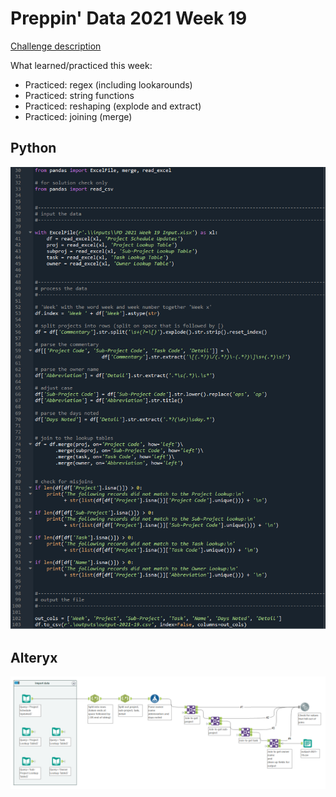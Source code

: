# Preppin' Data 2021 Week 19

[Challenge description](https://preppindata.blogspot.com/2021/05/2021-week-19-prep-air-project-details.html)

What learned/practiced this week:
* Practiced: regex (including lookarounds)
* Practiced: string functions
* Practiced: reshaping (explode and extract)
* Practiced: joining (merge)

## Python
<a href="preppin-data-2021-19.py">
<img src="img-python-code-2021-19.png?raw=true" alt="Python code">
</a>

## Alteryx
<a href="preppin-data-2021-19.yxzp">
<img src="img-alteryx-2021-19.png?raw=true" alt="Alteryx workflow">
</a>
